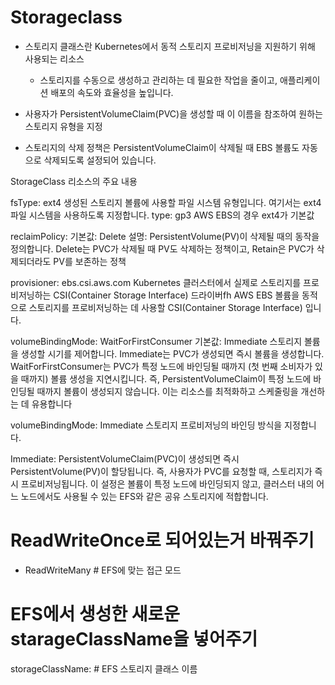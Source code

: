 # Storageclass
- 스토리지 클래스란 Kubernetes에서 동적 스토리지 프로비저닝을 지원하기 위해 사용되는 리소스
    - 스토리지를 수동으로 생성하고 관리하는 데 필요한 작업을 줄이고, 애플리케이션 배포의 속도와 효율성을 높입니다.

- 사용자가 PersistentVolumeClaim(PVC)을 생성할 때 이 이름을 참조하여 원하는 스토리지 유형을 지정

- 스토리지의 삭제 정책은 PersistentVolumeClaim이 삭제될 때 EBS 볼륨도 자동으로 삭제되도록 설정되어 있습니다.


StorageClass 리소스의 주요 내용

fsType: ext4
생성된 스토리지 볼륨에 사용할 파일 시스템 유형입니다. 여기서는 ext4 파일 시스템을 사용하도록 지정합니다.
type: gp3
AWS EBS의 경우 ext4가 기본값

reclaimPolicy:
기본값: Delete
설명: PersistentVolume(PV)이 삭제될 때의 동작을 정의합니다. Delete는 PVC가 삭제될 때 PV도 삭제하는 정책이고, Retain은 PVC가 삭제되더라도 PV를 보존하는 정책

provisioner: ebs.csi.aws.com
Kubernetes 클러스터에서 실제로 스토리지를 프로비저닝하는 CSI(Container Storage Interface) 드라이버fh
AWS EBS 볼륨을 동적으로 스토리지를 프로비저닝하는 데 사용할 CSI(Container Storage Interface) 입니다. 

volumeBindingMode: WaitForFirstConsumer
기본값: Immediate
스토리지 볼륨을 생성할 시기를 제어합니다. Immediate는 PVC가 생성되면 즉시 볼륨을 생성합니다. WaitForFirstConsumer는 PVC가 특정 노드에 바인딩될 때까지 (첫 번째 소비자가 있을 때까지) 볼륨 생성을 지연시킵니다. 즉, PersistentVolumeClaim이 특정 노드에 바인딩될 때까지 볼륨이 생성되지 않습니다. 이는 리소스를 최적화하고 스케줄링을 개선하는 데 유용합니다

volumeBindingMode: Immediate
스토리지 프로비저닝의 바인딩 방식을 지정합니다.

Immediate: PersistentVolumeClaim(PVC)이 생성되면 즉시 PersistentVolume(PV)이 할당됩니다. 즉, 사용자가 PVC를 요청할 때, 스토리지가 즉시 프로비저닝됩니다.
이 설정은 볼륨이 특정 노드에 바인딩되지 않고, 클러스터 내의 어느 노드에서도 사용될 수 있는 EFS와 같은 공유 스토리지에 적합합니다.

# ReadWriteOnce로 되어있는거 바꿔주기

- ReadWriteMany  # EFS에 맞는 접근 모드

# EFS에서 생성한 새로운 starageClassName을 넣어주기

storageClassName: # EFS 스토리지 클래스 이름


# 
